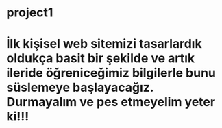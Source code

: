 # project1

# İlk kişisel web sitemizi tasarlardık oldukça basit bir şekilde ve artık ileride öğreniceğimiz bilgilerle bunu süslemeye başlayacağız. Durmayalım ve pes etmeyelim yeter ki!!!

